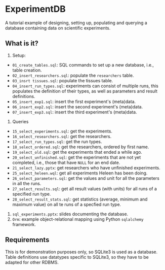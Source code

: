 # ExperimentDB

A tutorial example of designing, setting up, populating and querying a
database containing data on scientific experiments.

## What is it?
1. Setup:
  * `01_create_tables.sql`: SQL commands to set up a new database,
        i.e., table creation.
  * `02_insert_researchers.sql`: populate the `researchers` table.
  * `03_insrt tissues.sql`: populate the tissues table.
  * `04_insert_run_types.sql`: experiments can consist of multiple runs,
        this populates the definition of their types, as well as
        parameters and result definitions.
  * `05_insert_exp1.sql`: insert the first experiment's (meta)data.
  * `06_insert_exp2.sql`: insert the second experiment's (meta)data.
  * `07_insert_exp3.sql`: insert the third experiment's (meta)data.
1. Queries
  * `15_select_experiments.sql`: get the experiments.
  * `16_select_researchers.sql`: get the researchers.
  * `17_select_run_types.sql`: get the run types.
  * `18_select_ordered.sql`: get the researchers, ordered by first name.
  * `19_select_old.sql`: get the experiments that ended a while ago.
  * `20_select_unfinished.sql`: get the experiments that are not yet
        completed, i.e., those that have `NULL` for an end date.
  * `21_select_lazy.pptx`: get researchers who have unfinished experiments.
  * `25_select_heleen.wql`: get all experiments Heleen has been doing.
  * `26_select_parameters.sql`: get the values and unit for all the
        parameters in all the runs.
  * `27_select_results.sql`: get all result values (with units) for all
        runs of a specified run type.
  * `28_select_result_stats.sql`: get statistics (average, minimum and
        maximum value) on all te runs of a specfied run type.
1. `sql_experiments.pptx`: slides documenting the database.
1. `Orm`: example object-relational mapping using Python `sqlalchemy`
    framework.

## Requirements
This is for demonstration purposes only, so SQLite3 is used as a database.
Table definitions use datatypes specific to SQLite3, so they have to be
adapted for other RDBMS.
